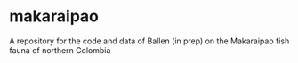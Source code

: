 # makaraipao
A repository for the code and data of Ballen (in prep) on the Makaraipao fish fauna of northern Colombia
